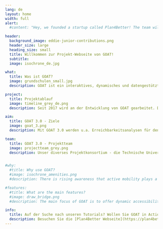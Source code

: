 ```yaml
---
lang: de
layout: home
width: full
alert:
  #content: "Hey, we founded a startup called Plan4Better! The team will continue to develop this open source project further. Part of the content is now managed on the new [Plan4Better website](https://plan4better.de/)."

header:
  background_image: eddie-junior-contributions.png
  header_size: large
  heading_size: small
  title: Willkommen zur Projekt-Webseite von GOAT!
  subtitle:
  image: isochrone_de.jpg

what:
  title: Was ist GOAT?
  image: grundschulen_small.jpg
  description: GOAT ist ein interaktives, dynamisches und datengestütztes Planungswerkzeug für die Erreichbarkeitsplanung. Es wird von einer aktiven Community als Open-Source-Projekt entwickelt. Mit GOAT können Erreichbarkeitsanalysen mit verschiedenen Verkehrsmitteln modelliert werden und es werden regelmäßig neue Funktionen entwickelt, sowie bestehende verbessert. 

project:
  title: Projektablauf
  image: timeline_grey_de.png
  description: Seit 2017 wird an der Entwicklung von GOAT gearbeitet. Der bisher größte Meilenstein war der Release der Version 1.0 und die Gründung von Plan4Better als Core-Entwickler, sowie Vertreiber der Software. Derzeit werden im Rahmen des 3-jährigen Projektes "GOAT 3.0" (mFUND Förderlinie 2) zahlreiche neue Features in einem ko-kreativen Prozess entwickelt. 

aim:
  title: GOAT 3.0 - Ziele
  image: goat_3.png
  description: Mit GOAT 3.0 werden u.a. Erreichbarkeitsanalysen für den öffentlichen Nahverkehr, das Auto sowie für On-Demand-Verkehre und intermodale Wegeketten (B+R, P+R) ermöglicht. Außerdem werden weitere Indikatoren, wie ein 15-Minuten-Stadt Indikator, und Analyseoptionen für die Planung von Grün- und Freiräumen entwickelt. Durch die Integration von zusätzlichen räumlichen Datensätzen und eine smarte Visualisierung werden die Analysen komplettiert.

team:
  title: GOAT 3.0 - Projektteam
  image: projectteam_grey.png
  description: Unser diverses Projektkonsortium - die Technische Universität München (TUM), die Plan4Better GmbH (P4B), das Leibniz-Institut für ökologische Raumentwicklung Dresden (IÖR), die Prof. Schaller UmweltConsult GmbH (PSU) und der Münchner Verkehrs- und Tarifverbund GmbH (MVV) - beinhaltet Experten:innen aus der Erreichbarkeitsplanung, der GIS-Entwicklung, der Grünraumplanung, dem ÖPNV-Ausbau und vielem mehr. 


#why:
  #title: Why use GOAT?
  #image: isochrone_amenities.png
  #description: There is rising awareness that active mobility plays a vital role in urban transport systems. However, to date there are few planning instruments that are focusing on walking and cycling. GOAT as an accessibility tool is therefore designed to model walking/cycling accessibility and serve as a suitable instrument for easier, better, and more open transport and urban planning.

#features:
  #title: What are the main features?
  #image: draw_bridge.png
  #description: The main focus of GOAT is to offer dynamic accessibility analysis at the street, neighborhood, and district level. With GOAT, you can calculate different accessibility indicators such as isochrones and gravity-based heatmaps. What is special about GOAT is that you can develop your own case scenarios. For instance, you can model the effects of a new bridge or new housing development on accessibility. 

info: 
  title: Auf der Suche nach unseren Tutorials? Wollen Sie GOAT in Action sehen?
  description: Besuchen Sie die [Plan4Better Webseite](https://plan4better.de)!
---
```

